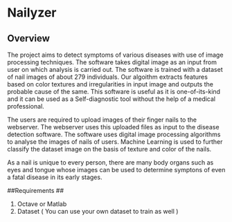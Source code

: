 # Nailyzer #
## Overview ##
The project aims to detect symptoms of various diseases with use of image processing techniques.
The software takes digital image as an input from user on which analysis is carried out. The software is trained with a dataset of nail images of about 279 individuals. Our algoithm extracts features based on color textures and irregularities in input image and outputs the probable cause of the same.
This software is useful as it is one-of-its-kind and it can be used as a Self-diagnostic tool without the help of a medical professional.


The users are required to upload images of their finger nails to the webserver. The webserver uses this uploaded files as input to the disease detection software.
The software uses digital image processing algorithms to analyse the images of nails of users. Machine Learning is used to further classify the dataset image on the basis of texture and color of the nails.
 

As a nail is unique to every person, there are many body organs such as eyes and tongue whose images can be used to determine symptons of even a fatal disease in its early stages.

##Requirements ##
1) Octave or Matlab
2) Dataset ( You can use your own dataset to train as well )


